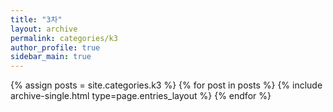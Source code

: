 ```yaml
---
title: "3차"
layout: archive
permalink: categories/k3
author_profile: true
sidebar_main: true
---
```




{% assign posts = site.categories.k3 %}
{% for post in posts %} {% include archive-single.html type=page.entries_layout %} {% endfor %}